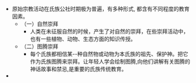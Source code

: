 - 原始宗教活动在氏族公社时期极为普遍，有多种形式, 都含有不同程度的教育因素。
	- （一）自然崇拜
		- 人类在未征服自然的时候，产生了对自然的崇拜，在些崇拜活动中，也有一些植物、动物、生态方面的知识传授。
	- （二）图腾崇拜
		- 每个氏族都相信某--种自然物或动物为本氏族的祖先、保护神。把它作为氏族图腾来崇拜。让年轻人学会绘制图腾,向他们讲解有关图腾的神话故事和禁忌,是重要的氏族传统教育。
-